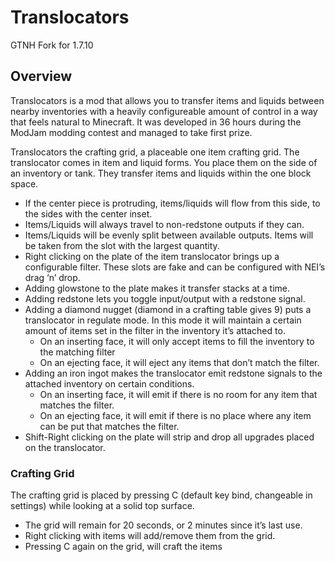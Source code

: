 Translocators
==============

GTNH Fork for 1.7.10

## Overview

Translocators is a mod that allows you to transfer items and liquids between nearby inventories with a heavily configureable amount of control in a way that feels natural to Minecraft. It was developed in 36 hours during the ModJam modding contest and managed to take first prize.

Translocators the crafting grid, a placeable one item crafting grid.
The translocator comes in item and liquid forms. You place them on the side of an inventory or tank. They transfer items and liquids within the one block space.

- If the center piece is protruding, items/liquids will flow from this side, to the sides with the center inset.
- Items/Liquids will always travel to non-redstone outputs if they can.
- Items/Liquids will be evenly split between available outputs. Items will be taken from the slot with the largest quantity.
- Right clicking on the plate of the item translocator brings up a configurable filter. These slots are fake and can be configured with NEI’s drag ‘n’ drop.
- Adding glowstone to the plate makes it transfer stacks at a time.
- Adding redstone lets you toggle input/output with a redstone signal.
- Adding a diamond nugget (diamond in a crafting table gives 9) puts a translocator in regulate mode. In this mode it will maintain a certain amount of items set in the filter in the inventory it’s attached to.
	- On an inserting face, it will only accept items to fill the inventory to the matching filter
	- On an ejecting face, it will eject any items that don’t match the filter.
- Adding an iron ingot makes the translocator emit redstone signals to the attached inventory on certain conditions.
	- On an inserting face, it will emit if there is no room for any item that matches the filter.
	- On an ejecting face, it will emit if there is no place where any item can be put that matches the filter.
- Shift-Right clicking on the plate will strip and drop all upgrades placed on the translocator.

### Crafting Grid

The crafting grid is placed by pressing C (default key bind, changeable in settings) while looking at a solid top surface.

- The grid will remain for 20 seconds, or 2 minutes since it’s last use.
- Right clicking with items will add/remove them from the grid.
- Pressing C again on the grid, will craft the items

